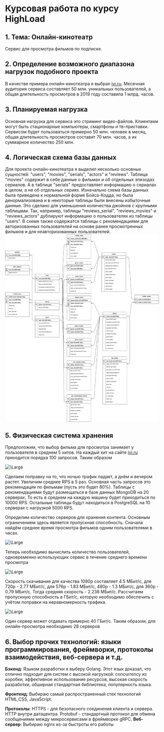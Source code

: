 # Курсовая работа по курсу HighLoad
## 1. Тема: Онлайн-кинотеатр
Сервис для просмотра фильмов по подписке.
## 2. Определение возможного диапазона нагрузок подобного проекта
В качестве примера онлайн-кинотеатра я выбрал [ivi.ru](http://ivi.ru). Месячная аудитория сервиса составляет 50 млн. уникальных пользователей, а общая длительность просмотров в 2019 году составила 1 млрд. часов.
## 3. Планируемая нагрузка
Основная нагрузка для сервиса это стриминг видео-файлов. Клиентами могут быть стационарные компьютеры, смартфоны и тв-приставки. Сервисом будет пользоваться примерно 50 млн. человек в месяц, общая длительность просмотров составит 70 млн. часов, а их суммарное количество 250 млн.
## 4. Логическая схема базы данных
Для проекта онлайн-кинотеатра я выделил несколько основных сущностей: "users", "movies", "serials", "actors" и "reviews". Таблица "movies" содержит в себе данные о фильмах и об отдельных эпизодах сериалов. А в таблице "serials" предоставляет информацию о сериалах в целом, а не об отдельных сериях. Изначально схема базы данных была приведена к нормальной форме Бойса-Кодда, но была денормализована и в некоторые таблицы были внесены избыточные данные. Это сделано для уменьшения количества джойнов с крупными таблицами. Так, например, таблицы "reviews_serial", "reviews_movies" и "reviews_actors" дублируют информацию о пользователях из таблицы "users". В схеме также содержатся таблицы с рекомендациями для авторизованных пользователей на основе ранее просмотренных фильмов и для неавторизованных пользователей.
![alt text](./schema.png)
## 5. Физическая система хранения
Предположим, что выбор фильма для просмотра занимает у пользователя в среднем 5 хитов. На каждый хит на сайте [ivi.ru](http://ivi.ru) приходится порядка 100 запросов. Таким образом

![\Large](https://latex.codecogs.com/svg.latex?\Large&space;rps=\frac{5*100*250,000,000}{30*24*60*60}\approx50000)

Сделаем поправку на то, что ночью трафик падает, а днём и вечером растет. Увеличим среднее RPS в 5 раз. Основная часть запросов это рекомендации по фильмам (пусть это будет 80%).  Таблицы с рекомендациями будут размещаться в базе данных MongoDB на 20 серверах. То есть в среднем на каждую машину будет приходиться по 10000 RPS. Остальные таблицы будут находиться в PostgreSQL на 10 серверах с нагрузкой 5000 RPS.

Определим количество серверов для хранения контента. Основным ограничением здесь является пропускная способность.
Сначала найдём среднее время просмотра фильмов одним пользователями в часах.

![\Large ](https://latex.codecogs.com/svg.latex?\Large&space;t=\frac{70,000,000}{250,000,000}=0.28)

Теперь необходимо вычислить количество пользователей, одновременно использующих сервис в течение среднего времени просмотра

![\Large ](https://latex.codecogs.com/svg.latex?\Large&space;users=\frac{250,000,000*0,28}{30*24}\approx100,000)

Скорость скачивания для качества 1080р составляет 4.5 МБит/с, для 720р - 2.77 МБит/с, для 576р - 1.83 МБит/с, 480р - 1.3 МБит/с, для 360р - 0.79 МБит/с. Тогда средняя скорость - 2.238 МБит/с. Рассчитаем пропускную способность в ГБит/с, которую необходимо обеспечить с учётом поправки на неравномерность трафика.

![\Large ](https://latex.codecogs.com/svg.latex?\Large&space;speed={5*100,000*2.24}\approx1120)

Один сервер может отдавать примерно 40 ГБит/с. Таким образом, для онлайн-просмотра необходимо 28 серверов
## 6. Выбор прочих технологий: языки программирования, фреймворки, протоколы взаимодействия, веб-сервера и т.д.

**Бэкенд**: Языком разработки  я выберу Golang. Этот язык доказал, что отлично подходит для систем с высокой нагрузкой: concurrency из коробки, эффективное использование ресурсов, высокая скорость разработки, обширная стандартная библиотека, популярность языка.

**Фронтенд**: Выбираю самый распространенный стек технологий HTML,CSS, JavaScript.

**Протоколы**: HTTPS - для безопасного соединения клиента и сервера. HTTP внутри датацентра. Protobuf - стандартный протокол для обмена сообщениями между микросервисами в фреймворке gRPC.
**Веб-сервер**: Выбираю nginx из-за быстроты его работы
